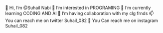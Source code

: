 👋 Hi, I’m @Suhail Nabi
👀 I’m interested in PROGRAMING
🌱 I’m currently learning CODING AND AI
💞️ I’m having collaboration with my clg frnds
📫 You can reach me on twitter Suhail_082
🗾 You Can reach me on instagram Suhail_082
